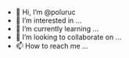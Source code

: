 - 👋 Hi, I’m @poluruc
- 👀 I’m interested in ...
- 🌱 I’m currently learning ...
- 💞️ I’m looking to collaborate on ...
- 📫 How to reach me ...

<!---
poluruc/poluruc is a ✨ special ✨ repository because its `README.md` (this file) appears on your GitHub profile.
You can click the Preview link to take a look at your changes.
--->
